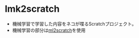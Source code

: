 # lmk2scratch
- 機械学習で学習した内容をネコが喋るScratchプロジェクト。
- 機械学習の部分は[ml2scratch](https://github.com/champierre/ml2scratch)を使用
